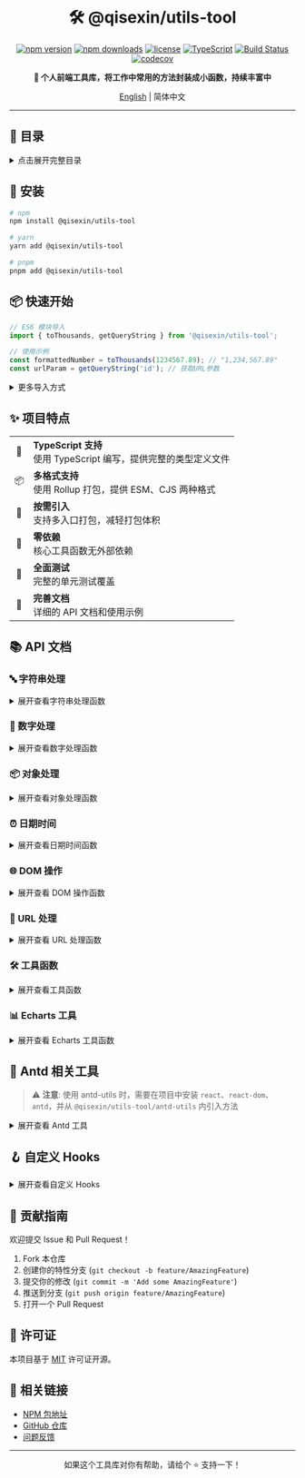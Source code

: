 <div align="center">

# 🛠️ @qisexin/utils-tool

[![npm version](https://img.shields.io/npm/v/@qisexin/utils-tool.svg?style=flat-square)](https://www.npmjs.com/package/@qisexin/utils-tool)
[![npm downloads](https://img.shields.io/npm/dm/@qisexin/utils-tool.svg?style=flat-square)](https://www.npmjs.com/package/@qisexin/utils-tool)
[![license](https://img.shields.io/npm/l/@qisexin/utils-tool.svg?style=flat-square)](https://github.com/2218675712/qisexin-utils/blob/main/LICENSE.txt)
[![TypeScript](https://img.shields.io/badge/TypeScript-Ready-blue.svg?style=flat-square)](https://www.typescriptlang.org/)
[![Build Status](https://img.shields.io/github/actions/workflow/status/2218675712/qisexin-utils/ci.yml?style=flat-square)](https://github.com/2218675712/qisexin-utils/actions)
[![codecov](https://img.shields.io/codecov/c/github/2218675712/qisexin-utils?style=flat-square)](https://codecov.io/gh/2218675712/qisexin-utils)

**🚀 个人前端工具库，将工作中常用的方法封装成小函数，持续丰富中**

[English](./readmeEN.md) | 简体中文

</div>

---

## 📖 目录

<details>
<summary>点击展开完整目录</summary>

- [🚀 安装](#-安装)
- [📦 快速开始](#-快速开始)
- [✨ 项目特点](#-项目特点)
- [📚 API 文档](#-api-文档)
  - [🔤 字符串处理](#-字符串处理)
  - [🔢 数字处理](#-数字处理)
  - [📦 对象处理](#-对象处理)
  - [⏰ 日期时间](#-日期时间)
  - [🌐 DOM 操作](#-dom-操作)
  - [🔗 URL 处理](#-url-处理)
  - [🛠️ 工具函数](#️-工具函数)
  - [📊 Echarts 工具](#-echarts-工具)
- [🎨 Antd 相关工具](#-antd-相关工具)
- [🪝 自定义 Hooks](#-自定义-hooks)
- [🤝 贡献指南](#-贡献指南)
- [📄 许可证](#-许可证)
- [🔗 相关链接](#-相关链接)

</details>

## 🚀 安装

```bash
# npm
npm install @qisexin/utils-tool

# yarn
yarn add @qisexin/utils-tool

# pnpm
pnpm add @qisexin/utils-tool
```

## 📦 快速开始

```javascript
// ES6 模块导入
import { toThousands, getQueryString } from '@qisexin/utils-tool';

// 使用示例
const formattedNumber = toThousands(1234567.89); // "1,234,567.89"
const urlParam = getQueryString('id'); // 获取URL参数
```

<details>
<summary>更多导入方式</summary>

```javascript
// CommonJS 导入
const { toThousands, getQueryString } = require('@qisexin/utils-tool');

// 按需导入（推荐）
import { toThousands } from '@qisexin/utils-tool/formatNumber';
import { getQueryString } from '@qisexin/utils-tool/other';

// Antd 工具导入
import { CopyToClipboard, downloadExcel } from '@qisexin/utils-tool/antd-utils';

// Hooks 导入
import { useLocalStorageState } from '@qisexin/utils-tool/hooks';
```

</details>

## ✨ 项目特点

<table>
<tr>
<td align="center">🎯</td>
<td><strong>TypeScript 支持</strong><br/>使用 TypeScript 编写，提供完整的类型定义文件</td>
</tr>
<tr>
<td align="center">📦</td>
<td><strong>多格式支持</strong><br/>使用 Rollup 打包，提供 ESM、CJS 两种格式</td>
</tr>
<tr>
<td align="center">🌳</td>
<td><strong>按需引入</strong><br/>支持多入口打包，减轻打包体积</td>
</tr>
<tr>
<td align="center">🚫</td>
<td><strong>零依赖</strong><br/>核心工具函数无外部依赖</td>
</tr>
<tr>
<td align="center">🧪</td>
<td><strong>全面测试</strong><br/>完整的单元测试覆盖</td>
</tr>
<tr>
<td align="center">📖</td>
<td><strong>完善文档</strong><br/>详细的 API 文档和使用示例</td>
</tr>
</table>

## 📚 API 文档

### 🔤 字符串处理

<details>
<summary>展开查看字符串处理函数</summary>

#### `encodeValue(val: string): string`
编码字符串中的特殊字符，将特殊字符转换为 URL 编码格式

**参数：**
- `val` (string): 需要编码的字符串

**返回值：** `string` - 编码后的字符串

```javascript
encodeValue('test?name=value') // => 'test%3Fname%3Dvalue'
encodeValue('hello world') // => 'hello%20world'
```

#### `decodeValue(val: string): string`
解码字符串中的特殊字符，将 URL 编码格式转换为原始字符

**参数：**
- `val` (string): 需要解码的字符串

**返回值：** `string` - 解码后的字符串

```javascript
decodeValue('test%3Fname%3Dvalue') // => 'test?name=value'
decodeValue('hello%20world') // => 'hello world'
```

#### `getActualWidthOfChars(text: string, options?: { font?: string }): number`
通过 Canvas 获取字符串的实际像素宽度，支持自定义字体

**参数：**
- `text` (string): 需要测量的文本
- `options` (object, 可选): 配置选项
  - `font` (string, 可选): 字体样式，默认为 '12px Arial'

**返回值：** `number` - 文本的像素宽度

```javascript
getActualWidthOfChars('Hello World') // => 66
getActualWidthOfChars('性能数据', { font: '14px Microsoft YaHei' }) // => 56
```

#### `generateRandomColor(): string[]`
生成随机颜色数组，返回 10 个随机的 RGB 颜色值

**返回值：** `string[]` - 包含 10 个 RGB 颜色字符串的数组

```javascript
generateRandomColor()
// => ['rgb(48, 62, 6)', 'rgb(123, 45, 67)', 'rgb(200, 100, 150)', ...]
```

#### `getRandomKey(): string`
生成随机的唯一标识符，基于时间戳和随机数

**返回值：** `string` - 随机生成的唯一标识符

```javascript
getRandomKey() // => '1701234567890_abc123'
getRandomKey() // => '1701234567891_def456'
```

</details>

### 🔢 数字处理

<details>
<summary>展开查看数字处理函数</summary>

#### `toThousands(x: number, digits?: number): string`
将数字转换为千位分隔符格式，支持指定小数位数

**参数：**
- `x` (number): 需要格式化的数字
- `digits` (number, 可选): 小数位数，默认保持原有精度

**返回值：** `string` - 格式化后的字符串

```javascript
toThousands(1234567.89) // => "1,234,567.89"
toThousands(1234567.123, 2) // => "1,234,567.12"
toThousands(1000) // => "1,000"
```

#### `convertSpecialNumbers(num: number): number`
处理特殊数字值，将 NaN 和 Infinity 转换为 0

**参数：**
- `num` (number): 需要处理的数字

**返回值：** `number` - 处理后的数字

```javascript
convertSpecialNumbers(NaN) // => 0
convertSpecialNumbers(Infinity) // => 0
convertSpecialNumbers(-Infinity) // => 0
convertSpecialNumbers(123) // => 123
```

#### `convertEmptyNumber(num: any): string | number`
处理空值数字显示，0 显示为 0，null/undefined 显示为 '--'

**参数：**
- `num` (any): 需要处理的值

**返回值：** `string | number` - 处理后的显示值

```javascript
convertEmptyNumber(null) // => '--'
convertEmptyNumber(undefined) // => '--'
convertEmptyNumber(0) // => 0
convertEmptyNumber(123) // => 123
```

#### `bytesConverter(bytes: number, unit: string): string`
字节单位转换，将字节数转换为指定单位

**参数：**
- `bytes` (number): 字节数
- `unit` (string): 目标单位 ('B', 'KB', 'MB', 'GB', 'TB')

**返回值：** `string` - 转换后的字符串（包含单位）

```javascript
bytesConverter(1024, 'KB') // => '1KB'
bytesConverter(4 * 1024 * 1024, 'MB') // => '4MB'
bytesConverter(1073741824, 'GB') // => '1GB'
```

</details>

### 📦 对象处理

<details>
<summary>展开查看对象处理函数</summary>

#### `encodeObject(obj: Record<string, any>): Record<string, any>`
递归编码对象中所有字符串值的特殊字符

**参数：**
- `obj` (Record<string, any>): 需要编码的对象

**返回值：** `Record<string, any>` - 编码后的新对象

```javascript
encodeObject({ name: 'hello world', desc: 'test?value' })
// => { name: 'hello%20world', desc: 'test%3Fvalue' }
```

#### `decodeObject(obj: Record<string, any>): Record<string, any>`
递归解码对象中所有字符串值的特殊字符

**参数：**
- `obj` (Record<string, any>): 需要解码的对象

**返回值：** `Record<string, any>` - 解码后的新对象

```javascript
decodeObject({ name: 'hello%20world', desc: 'test%3Fvalue' })
// => { name: 'hello world', desc: 'test?value' }
```

#### `escapeRegExpObject(obj: Record<string, any>): Record<string, any>`
转义对象中所有字符串值的正则表达式特殊字符

**参数：**
- `obj` (Record<string, any>): 需要转义的对象

**返回值：** `Record<string, any>` - 转义后的新对象

```javascript
escapeRegExpObject({ pattern: '[test]', regex: '(.*?)' })
// => { pattern: '\\[test\\]', regex: '\\(\\.\\*\\?\\)' }
```

#### `replaceKeys<T>(obj: T, keysMap: Record<string, string>): T`
根据映射表替换对象或数组中的键名

**参数：**
- `obj` (T): 需要处理的对象或数组
- `keysMap` (Record<string, string>): 键名映射表

**返回值：** `T` - 替换键名后的新对象或数组

```javascript
replaceKeys({ oldKey: 'value' }, { oldKey: 'newKey' })
// => { newKey: 'value' }

replaceKeys([{ a: 1 }, { a: 2 }], { a: 'b' })
// => [{ b: 1 }, { b: 2 }]
```

</details>

### ⏰ 日期时间

<details>
<summary>展开查看日期时间函数</summary>

#### `checkAndCompleteDate(dateString: string): string`
检查日期字符串格式，如果没有时分秒则自动补充 23:59:59

**参数：**
- `dateString` (string): 日期字符串

**返回值：** `string` - 完整的日期时间字符串

```javascript
checkAndCompleteDate('2023-12-01') // => '2023-12-01 23:59:59'
checkAndCompleteDate('2023-12-01 10:30:00') // => '2023-12-01 10:30:00'
```

#### `showDuration(options: { startTime: string; endTime: string; language?: 'zh' | 'en' }): string`
计算并格式化两个时间点之间的时长

**参数：**
- `options` (object): 配置选项
  - `startTime` (string): 开始时间
  - `endTime` (string): 结束时间
  - `language` ('zh' | 'en', 可选): 语言，默认为 'zh'

**返回值：** `string` - 格式化的时长字符串

```javascript
showDuration({
  startTime: '2023-12-01 10:00:00',
  endTime: '2023-12-01 13:30:45'
}) // => '3小时30分钟45秒'

showDuration({
  startTime: '2023-12-01 10:00:00',
  endTime: '2023-12-01 13:30:45',
  language: 'en'
}) // => '3h30m45s'
```

#### `formatUUID(uuidStr: string): string`
将 32 位 UUID 字符串转换为标准的带连字符格式

**参数：**
- `uuidStr` (string): 32 位 UUID 字符串

**返回值：** `string` - 标准格式的 UUID 字符串

```javascript
formatUUID('550e8400e29b41d4a716446655440000')
// => '550e8400-e29b-41d4-a716-446655440000'
```

</details>

### 🌐 DOM 操作

<details>
<summary>展开查看 DOM 操作函数</summary>

#### `copyToClipboard(text: string): Promise<void>`
复制文本到剪贴板，支持现代浏览器的 Clipboard API

**参数：**
- `text` (string): 需要复制的文本

**返回值：** `Promise<void>` - 复制操作的 Promise

```javascript
await copyToClipboard('Hello World')
copyToClipboard('https://example.com').then(() => {
  console.log('复制成功')
})
```

#### `scrollToAnchor(anchorName: string): void`
平滑滚动到指定的锚点元素

**参数：**
- `anchorName` (string): 锚点元素的 ID

**返回值：** `void`

```javascript
scrollToAnchor('section1') // 滚动到 id="section1" 的元素
scrollToAnchor('top') // 滚动到 id="top" 的元素
```

</details>

### 🔗 URL 处理

<details>
<summary>展开查看 URL 处理函数</summary>

#### `getQueryString(name: string): string | null`
从当前页面 URL 中获取指定参数的值

**参数：**
- `name` (string): 参数名

**返回值：** `string | null` - 参数值，不存在时返回 null

```javascript
// 当前 URL: https://example.com?id=123&name=test
getQueryString('id') // => '123'
getQueryString('name') // => 'test'
getQueryString('notexist') // => null
```

#### `urlParamsToObject(url: string): Record<string, string>`
将 URL 中的查询参数转换为对象

**参数：**
- `url` (string): 完整的 URL 字符串

**返回值：** `Record<string, string>` - 参数对象

```javascript
urlParamsToObject('https://example.com?id=123&name=test&active=true')
// => { id: '123', name: 'test', active: 'true' }
```

#### `objectToUrlParams(params: Record<string, any>): string`
将对象转换为 URL 查询参数字符串

**参数：**
- `params` (Record<string, any>): 参数对象

**返回值：** `string` - URL 参数字符串

```javascript
objectToUrlParams({ id: 123, name: 'test', active: true })
// => 'id=123&name=test&active=true'
```

</details>

### 🛠️ 工具函数

<details>
<summary>展开查看工具函数</summary>

#### `mixedSort(a: any, b: any): number`
中英文数字混合排序比较函数，排序优先级：数字 > 英文字母 > 中文拼音

**参数：**
- `a` (any): 第一个比较值
- `b` (any): 第二个比较值

**返回值：** `number` - 比较结果 (-1, 0, 1)

```javascript
const arr = ['中文', '1', 'apple', '2', '测试', 'banana']
arr.sort(mixedSort)
// => ['1', '2', 'apple', 'banana', '测试', '中文']
```

</details>

### 📊 Echarts 工具

<details>
<summary>展开查看 Echarts 工具函数</summary>

#### `largeDataTooltipOptimization(params: any, labelField: string, rowsPerColumn: number, defaultColumnWidth: number): string`
优化 Echarts 大数据量下的 Tooltip 显示，支持多列布局

**参数：**
- `params` (any): Echarts tooltip 的 params 参数
- `labelField` (string): 用作标签的字段名
- `rowsPerColumn` (number): 每列显示的行数
- `defaultColumnWidth` (number): 默认列宽（像素）

**返回值：** `string` - 格式化的 HTML 字符串

```javascript
// 在 Echarts 配置中使用
const option = {
  tooltip: {
    formatter: (params) => largeDataTooltipOptimization(
      params,
      'deviceName',
      10,
      200
    )
  }
}
```

</details>

## 🎨 Antd 相关工具

> ⚠️ **注意**: 使用 antd-utils 时，需要在项目中安装 `react`、`react-dom`、`antd`，并从 `@qisexin/utils-tool/antd-utils` 内引入方法

<details>
<summary>展开查看 Antd 工具</summary>

### CopyToClipboard 组件
复制到剪贴板的 React 组件，基于 Antd 的 Button 组件

**Props：**
- `copyText` (string): 需要复制的文本内容
- `children` (ReactNode): 按钮显示内容
- 其他 Antd Button 组件支持的 props

```tsx
import { CopyToClipboard } from '@qisexin/utils-tool/antd-utils';

// 基础用法
<CopyToClipboard copyText="需要复制的内容">
  点击复制
</CopyToClipboard>

// 自定义样式
<CopyToClipboard
  copyText="https://example.com"
  type="primary"
  size="small"
>
  复制链接
</CopyToClipboard>
```

### downloadExcel
基础的 Excel 文件下载功能

**函数签名：**
```typescript
downloadExcel(data: any[], filename?: string): void
```

**参数：**
- `data` (any[]): 要导出的数据数组
- `filename` (string, 可选): 文件名，默认为 'export.xlsx'

```tsx
import { downloadExcel } from '@qisexin/utils-tool/antd-utils';

const data = [
  { name: '张三', age: 25, city: '北京' },
  { name: '李四', age: 30, city: '上海' }
];

downloadExcel(data, '用户列表.xlsx');
```

### downloadXlsxPro
高级 Excel 文件下载功能，支持复杂样式定制、多工作表、合并单元格等

**主要特性：**
- ✅ 支持多工作表
- ✅ 支持单元格样式定制（字体、颜色、边框等）
- ✅ 支持合并单元格
- ✅ 支持列宽自适应
- ✅ 支持数据类型转换
- ✅ 支持自定义表头

详细使用方法请参考：[downloadXlsxPro 文档](src/antd-utils/downloadXlsxPro.md)

### getColumnSearchProps
为 Antd Table 添加本地搜索功能的高阶函数

**函数签名：**
```typescript
getColumnSearchProps(dataIndex: string, searchInput?: RefObject<InputRef>): ColumnType<any>
```

**参数：**
- `dataIndex` (string): 要搜索的列字段名
- `searchInput` (RefObject<InputRef>, 可选): 搜索输入框的 ref

**返回值：** `ColumnType<any>` - Antd Table 列配置对象

```tsx
import { getColumnSearchProps } from '@qisexin/utils-tool/antd-utils';
import { useRef } from 'react';
import type { InputRef } from 'antd';

const MyTable = () => {
  const searchInput = useRef<InputRef>(null);
  
  const columns = [
    {
      title: '姓名',
      dataIndex: 'name',
      key: 'name',
      width: '30%',
      ...getColumnSearchProps('name', searchInput),
    },
    {
      title: '年龄',
      dataIndex: 'age',
      key: 'age',
      ...getColumnSearchProps('age'),
    }
  ];
  
  return <Table columns={columns} dataSource={data} />;
};
```

</details>

## 🪝 自定义 Hooks

<details>
<summary>展开查看自定义 Hooks</summary>

### useLocalStorageState
将状态存储在 localStorage 中的 Hook，支持跨标签页通信和 SSR

**函数签名：**
```typescript
useLocalStorageState<T>(
  key: string,
  defaultValue?: T | (() => T),
  options?: {
    defaultValue?: T | (() => T);
    serializer?: Serializer<T>;
    onError?: (error: Error) => void;
  }
): [T, (value: T | ((prevState: T) => T)) => void]
```

**参数：**
- `key` (string): localStorage 的键名
- `defaultValue` (T | (() => T), 可选): 默认值或默认值工厂函数
- `options` (object, 可选): 配置选项
  - `defaultValue` (T | (() => T), 可选): 默认值（优先级高于第二个参数）
  - `serializer` (Serializer<T>, 可选): 自定义序列化器
  - `onError` ((error: Error) => void, 可选): 错误处理函数

**返回值：** `[T, (value: T | ((prevState: T) => T)) => void]` - 状态值和设置函数

```tsx
import { useLocalStorageState } from '@qisexin/utils-tool/hooks';

// 基础用法
const [count, setCount] = useLocalStorageState('count', 0);

// 使用对象
const [user, setUser] = useLocalStorageState('user', {
  name: '',
  age: 0
});

// 自定义配置
const [theme, setTheme] = useLocalStorageState('theme', 'light', {
  onError: (error) => {
    console.error('localStorage error:', error);
  }
});

// 函数式更新
setCount(prev => prev + 1);
```

</details>

## 🤝 贡献指南

欢迎提交 Issue 和 Pull Request！

1. Fork 本仓库
2. 创建你的特性分支 (`git checkout -b feature/AmazingFeature`)
3. 提交你的修改 (`git commit -m 'Add some AmazingFeature'`)
4. 推送到分支 (`git push origin feature/AmazingFeature`)
5. 打开一个 Pull Request

## 📄 许可证

本项目基于 [MIT](LICENSE.txt) 许可证开源。

## 🔗 相关链接

- [NPM 包地址](https://www.npmjs.com/package/@qisexin/utils-tool)
- [GitHub 仓库](https://github.com/2218675712/qisexin-utils)
- [问题反馈](https://github.com/2218675712/qisexin-utils/issues)

---

<div align="center">

如果这个工具库对你有帮助，请给个 ⭐️ 支持一下！

</div>
